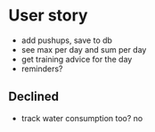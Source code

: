 # User story

* add pushups, save to db
* see max per day and sum per day
* get training advice for the day
* reminders?

## Declined

* track water consumption too? no

